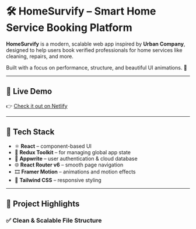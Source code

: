 # 🛠️ HomeSurvify – Smart Home Service Booking Platform

**HomeSurvify** is a modern, scalable web app inspired by **Urban Company**, designed to help users book verified professionals for home services like cleaning, repairs, and more.

Built with a focus on performance, structure, and beautiful UI animations. 💫

---

## 🚀 Live Demo
👉 [Check it out on Netlify](homesurvify.netlify.app) 

---

## 🧰 Tech Stack

- ⚛️ **React** – component-based UI
- 🔁 **Redux Toolkit** – for managing global app state
- 🔐 **Appwrite** – user authentication & cloud database
- 🌐 **React Router v6** – smooth page navigation
- 🎞 **Framer Motion** – animations and motion effects
- 🎨 **Tailwind CSS** – responsive styling


---

## 🧩 Project Highlights

### ✅ Clean & Scalable File Structure

